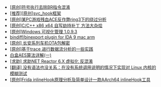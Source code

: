 + [[原创]符号执行去除BR指令混淆](https://bbs.kanxue.com/thread-280737.htm)
+ [[推荐][原创]svc_hook框架](https://bbs.kanxue.com/thread-284713.htm)
+ [[原创]某PC游戏残血ACE反作弊ring3下的绕过分析](https://bbs.kanxue.com/thread-284667.htm)
+ [[原创]C/C++ x86 x64 自写劫持补丁 方法大杂烩](https://bbs.kanxue.com/thread-282745.htm)
+ [[原创]Windows 可视化管理 1.0.9.3](https://bbs.kanxue.com/thread-284075.htm)
+ [bindiff/binexport plugin for IDA 9 mac arm](https://bbs.kanxue.com/thread-283322.htm)
+ [[原创]  长安系列车机OTA包解密](https://bbs.kanxue.com/thread-285256.htm)
+ [[原创]基于trace 进行数据流分析的一些实践](https://bbs.kanxue.com/thread-285243.htm)
+ [白盒AES算法详解(一)](https://bbs.kanxue.com/thread-280335.htm)
+ [[求助] 求助NET Reactor 6.X 虚拟化 反混淆](https://bbs.kanxue.com/thread-285277.htm)
+ [[翻译] 没有语法也没关系：在没有系统调用说明的情况下实现对 Linux 内核的模糊测试](https://bbs.kanxue.com/thread-285278.htm)
+ [[原创]Frida inlineHook原理分析及简单设计一款AArch64 inlineHook工具](https://bbs.kanxue.com/thread-273273.htm)
